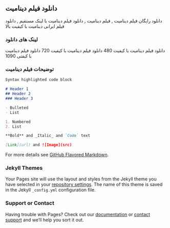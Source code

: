 ## دانلود فیلم دینامیت

دانلود رایگان فیلم دینامیت , فیلم دینامیت , دانلود فیلم دینامیت با لینک مستقیم , دانلود فیلم ایرانی دینامیت با کیفیت بالا

### لینک های دانلود

دانلود فیلم دینامیت با کیفیت 480
دانلود فیلم دینامیت با کیفیت 720
دانلود فیلم دینامیت با کیفتی 1090

### توضیحات فیلم دینامیت

```markdown
Syntax highlighted code block

# Header 1
## Header 2
### Header 3

- Bulleted
- List

1. Numbered
2. List

**Bold** and _Italic_ and `Code` text

[Link](url) and ![Image](src)
```

For more details see [GitHub Flavored Markdown](https://guides.github.com/features/mastering-markdown/).

### Jekyll Themes

Your Pages site will use the layout and styles from the Jekyll theme you have selected in your [repository settings](https://github.com/alfamovie/alfamovie.github.io/settings/pages). The name of this theme is saved in the Jekyll `_config.yml` configuration file.

### Support or Contact

Having trouble with Pages? Check out our [documentation](https://docs.github.com/categories/github-pages-basics/) or [contact support](https://support.github.com/contact) and we’ll help you sort it out.
